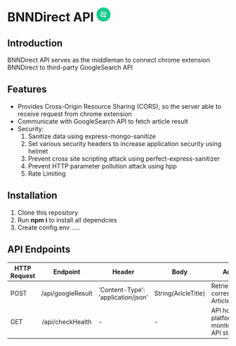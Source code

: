 # BNNDirect API ![alt text](https://github.com/weiliang8/BNNDirect/blob/master/assert/icons/icon32.png "BNNDirect")

## Introduction
BNNDirect API serves as the middleman to connect chrome extension BNNDirect to third-party GoogleSearch API

## Features
* Provides Cross-Origin Resource Sharing (CORS), so the server able to receive request from chrome extension
* Communicate with GoogleSearch API to fetch article result
* Security:
  1. Sanitize data using express-mongo-sanitize
  2. Set various security headers to increase application security using helmet
  3. Prevent cross site scripting attack using perfect-express-sanitizer
  4. Prevent HTTP parameter pollution attack using hpp
  5. Rate Limiting



## Installation
1. Clone this repository
2. Run **npm i** to install all dependcies
3. Create config.env .....

## API Endpoints
| HTTP Request | Endpoint | Header | Body | Action |
|--------------|:---------:|----------|--------------|--------------|
| POST | /api/googleResult |        'Content-Type': 'application/json'| String(AricleTitle) | Retrieve corresponding Article Url |
| GET | /api/checkHealth | - | - |  API hosting platform to monitor the API status |
